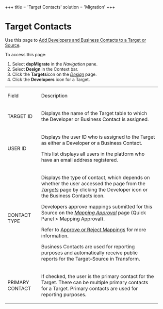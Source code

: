 +++
title = 'Target Contacts'
solution = 'Migration'
+++

# Target Contacts

<div class="use">

Use this page to [Add Developers and Business Contacts to a Target or
Source](../Use_Cases/Add_Developers_and%20Business%20Contacts).

</div>

To access this page:

1.  Select <span style="font-weight: bold;">dspMigrate</span> in the
    <span style="font-style: italic;">Navigation</span> pane.
2.  Select <span style="font-weight: bold;">Design </span>in the Context
    bar.
3.  Click the <span style="font-weight: bold;">Targets</span>icon on the
    *[Design](Design)* page.
4.  Click the <span style="font-weight: bold;">Developers</span> icon
    for a Target.

<table>
<tbody>
<tr class="odd">
<td><p>Field</p></td>
<td><p>Description</p></td>
</tr>
<tr class="even">
<td><p>TARGET ID</p></td>
<td><p>Displays the name of the Target table to which the Developer or Business Contact is assigned.</p></td>
</tr>
<tr class="odd">
<td><p>USER ID</p></td>
<td><p>Displays the user ID who is assigned to the Target as either a Developer or a Business Contact.</p>
<p>This list displays all users in the platform who have an email address registered.</p></td>
</tr>
<tr class="even">
<td><p>CONTACT TYPE</p></td>
<td><p>Displays the type of contact, which depends on whether the user accessed the page from the <em><a href="Targets_H_Design">Targets</a></em> page by clicking the Developer icon or the Business Contacts icon.</p>
<p>Developers approve mappings submitted for this Source on the <em><a href="../../Map/Page_Desc/Mapping_Approval_H">Mapping Approval</a></em> page (Quick Panel &gt; Mapping Approval).</p>
<p>Refer to <a href="../../Map/Use_Cases/Approve_or_Reject_Mappings">Approve or Reject Mappings</a> for more information.</p>
<p>Business Contacts are used for reporting purposes and automatically receive public reports for the Target–Source in Transform.</p></td>
</tr>
<tr class="odd">
<td><p>PRIMARY CONTACT</p></td>
<td><p>If checked, the user is the primary contact for the Target. There can be multiple primary contacts for a Target. Primary contacts are used for reporting purposes.</p></td>
</tr>
</tbody>
</table>
